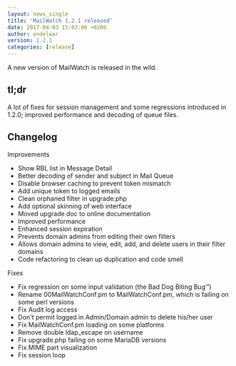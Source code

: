 ```yaml
---
layout: news_single
title: 'MailWatch 1.2.1 released'
date: 2017-04-03 15:03:00 +0200
author: endelwar
version: 1.2.1
categories: [release]
---
```


A new version of MailWatch is released in the wild.

## tl;dr
A lot of fixes for session management and some regressions introduced in 1.2.0; improved performance and decoding of queue files.

## Changelog

Improvements
- Show RBL list in Message Detail
- Better decoding of sender and subject in Mail Queue
- Disable browser caching to prevent token mismatch
- Add unique token to logged emails
- Clean orphaned filter in upgrade.php
- Add optional skinning of web interface
- Moved upgrade doc to online documentation
- Improved performance
- Enhanced session expiration
- Prevents domain admins from editing their own filters
- Allows domain admins to view, edit, add, and delete users in their filter domains
- Code refactoring to clean up duplication and code smell

Fixes
- Fix regression on some input validation (the Bad Dog Biting Bug™)
- Rename 00MailWatchConf.pm to MailWatchConf.pm, which is failing on some perl versions
- Fix Audit log access
- Don't permit logged in Admin/Domain admin to delete his/her user
- Fix MailWatchConf.pm loading on some platforms
- Remove double ldap_escape on username
- Fix upgrade.php failing on some MariaDB versions
- Fix MIME part visualization
- Fix session loop